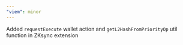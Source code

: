 ```yaml
---
"viem": minor
---
```


Added `requestExecute` wallet action and `getL2HashFromPriorityOp` util function in ZKsync extension
